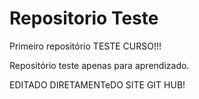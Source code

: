 # Repositorio Teste
 Primeiro repositório TESTE CURSO!!!

 Repositório teste apenas para aprendizado.


EDITADO DIRETAMENTeDO SITE GIT HUB!
 
